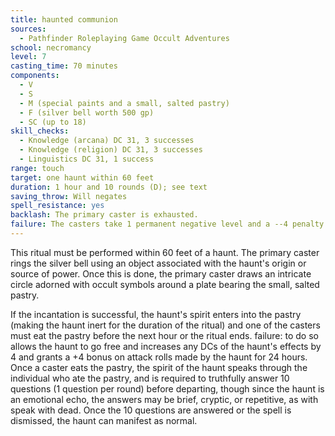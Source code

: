 ```yaml
---
title: haunted communion
sources:
  - Pathfinder Roleplaying Game Occult Adventures
school: necromancy
level: 7
casting_time: 70 minutes
components:
  - V
  - S
  - M (special paints and a small, salted pastry)
  - F (silver bell worth 500 gp)
  - SC (up to 18)
skill_checks:
  - Knowledge (arcana) DC 31, 3 successes
  - Knowledge (religion) DC 31, 3 successes
  - Linguistics DC 31, 1 success
range: touch
target: one haunt within 60 feet
duration: 1 hour and 10 rounds (D); see text
saving_throw: Will negates
spell_resistance: yes
backlash: The primary caster is exhausted.
failure: The casters take 1 permanent negative level and a --4 penalty on all skill and ability checks for as long as the negative level persists.
---
```


This ritual must be performed within 60 feet of a haunt. The primary caster rings the silver bell using an object associated with the haunt's origin or source of power. Once this is done, the primary caster draws an intricate circle adorned with occult symbols around a plate bearing the small, salted pastry.

If the incantation is successful, the haunt's spirit enters into the pastry (making the haunt inert for the duration of the ritual) and one of the casters must eat the pastry before the next hour or the ritual ends. failure: to do so allows the haunt to go free and increases any DCs of the haunt's effects by 4 and grants a +4 bonus on attack rolls made by the haunt for 24 hours. Once a caster eats the pastry, the spirit of the haunt speaks through the individual who ate the pastry, and is required to truthfully answer 10 questions (1 question per round) before departing, though since the haunt is an emotional echo, the answers may be brief, cryptic, or repetitive, as with speak with dead. Once the 10 questions are answered or the spell is dismissed, the haunt can manifest as normal.
